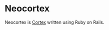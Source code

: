 Neocortex
=========

Neocortex is [Cortex] written using Ruby on Rails.

[Cortex]: https://bitbucket.org/talentsolutions/cortex
